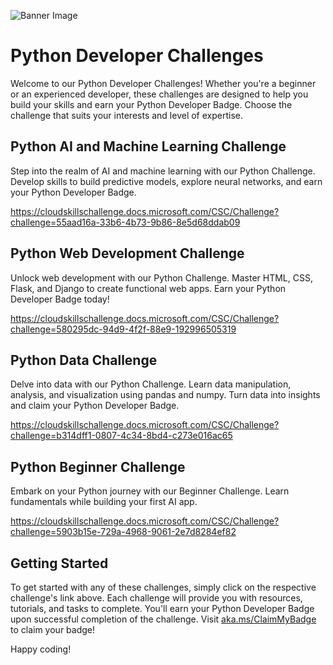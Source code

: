 ![Banner Image](https://devblogs.microsoft.com/python/wp-content/uploads/sites/12/2023/09/python-day-resize.png)

# Python Developer Challenges

Welcome to our Python Developer Challenges! Whether you're a beginner or an experienced developer, these challenges are designed to help you build your skills and earn your Python Developer Badge. Choose the challenge that suits your interests and level of expertise.

## Python AI and Machine Learning Challenge

Step into the realm of AI and machine learning with our Python Challenge. Develop skills to build predictive models, explore neural networks, and earn your Python Developer Badge.

https://cloudskillschallenge.docs.microsoft.com/CSC/Challenge?challenge=55aad16a-33b6-4b73-9b86-8e5d68ddab09

## Python Web Development Challenge

Unlock web development with our Python Challenge. Master HTML, CSS, Flask, and Django to create functional web apps. Earn your Python Developer Badge today!

https://cloudskillschallenge.docs.microsoft.com/CSC/Challenge?challenge=580295dc-94d9-4f2f-88e9-192996505319

## Python Data Challenge

Delve into data with our Python Challenge. Learn data manipulation, analysis, and visualization using pandas and numpy. Turn data into insights and claim your Python Developer Badge.

https://cloudskillschallenge.docs.microsoft.com/CSC/Challenge?challenge=b314dff1-0807-4c34-8bd4-c273e016ac65

## Python Beginner Challenge

Embark on your Python journey with our Beginner Challenge. Learn fundamentals while building your first AI app. 

https://cloudskillschallenge.docs.microsoft.com/CSC/Challenge?challenge=5903b15e-729a-4968-9061-2e7d8284ef82

## Getting Started

To get started with any of these challenges, simply click on the respective challenge's link above. Each challenge will provide you with resources, tutorials, and tasks to complete. You'll earn your Python Developer Badge upon successful completion of the challenge. Visit [aka.ms/ClaimMyBadge](https://aka.ms/ClaimMyBadge) to claim your badge!

Happy coding!

